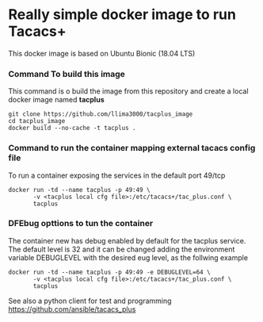 # Really simple docker image to run Tacacs+ 

This docker image is based on Ubuntu Bionic (18.04 LTS)

### Command To build this image 

This command is o build the image from this repository and create a local docker image named **tacplus**

```
git clone https://github.com/llima3000/tacplus_image
cd tacplus_image
docker build --no-cache -t tacplus .
```

### Command to run the container mapping external tacacs config file

To run a container exposing the services in the default port 49/tcp
```
docker run -td --name tacplus -p 49:49 \
       -v <tacplus local cfg file>:/etc/tacacs+/tac_plus.conf \
       tacplus
```

### DFEbug opttions to tun the container

The container new has debug enabled by default for the tacplus service. The default level is 32 and it can be changed adding the environment variable DEBUGLEVEL with the desired eug level, as the follwing example
```
docker run -td --name tacplus -p 49:49 -e DEBUGLEVEL=64 \
       -v <tacplus local cfg file>:/etc/tacacs+/tac_plus.conf \
       tacplus
```

See also a python client for test and programming
https://github.com/ansible/tacacs_plus